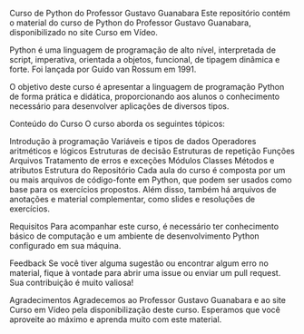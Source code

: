 


Curso de Python do Professor Gustavo Guanabara
Este repositório contém o material do curso de Python do Professor Gustavo Guanabara, disponibilizado no site Curso em Vídeo.

<p>Python é uma linguagem de programação de alto nível, interpretada de script, imperativa, orientada a objetos, funcional, de tipagem dinâmica e forte. Foi lançada por Guido van Rossum em 1991.</p>

O objetivo deste curso é apresentar a linguagem de programação Python de forma prática e didática, proporcionando aos alunos o conhecimento necessário para desenvolver aplicações de diversos tipos.

Conteúdo do Curso
O curso aborda os seguintes tópicos:

Introdução à programação
Variáveis e tipos de dados
Operadores aritméticos e lógicos
Estruturas de decisão
Estruturas de repetição
Funções
Arquivos
Tratamento de erros e exceções
Módulos
Classes
Métodos e atributos
Estrutura do Repositório
Cada aula do curso é composta por um ou mais arquivos de código-fonte em Python, que podem ser usados como base para os exercícios propostos. Além disso, também há arquivos de anotações e material complementar, como slides e resoluções de exercícios.

Requisitos
Para acompanhar este curso, é necessário ter conhecimento básico de computação e um ambiente de desenvolvimento Python configurado em sua máquina.

Feedback
Se você tiver alguma sugestão ou encontrar algum erro no material, fique à vontade para abrir uma issue ou enviar um pull request. Sua contribuição é muito valiosa!

Agradecimentos
Agradecemos ao Professor Gustavo Guanabara e ao site Curso em Vídeo pela disponibilização deste curso. Esperamos que você aproveite ao máximo e aprenda muito com este material.
